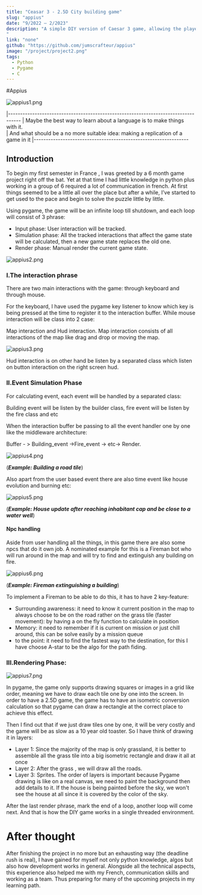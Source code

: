 ```yaml
---
title: "Ceasar 3 - 2.5D City building game"
slug: "appius"
date: "9/2022 – 2/2023"
description: "A simple DIY version of Caesar 3 game, allowing the player to manage a city.
"
link: "none"
github: "https://github.com/jumscrafteur/appius"
image: "/project/project2.png"
tags:
  - Python
  - Pygame
  - C
---
```

#Appius

![appius1.png](/project/img/appius1.png)


|-----------------------------------------------------------------------------------
| Maybe the best way to learn about a language is to make things with it.         
| And what should be a no more suitable idea: making a replication of a game in it
|----------------------------------------------------------------

## Introduction

To begin my first semester in France , I was greeted by a 6 month game project right off the bat. Yet at that time I had little knowledge in python plus working in a group of 6 required a lot of communication in french. At first things seemed to be a little all over the place but after a while, I’ve started to get used to the pace and begin to solve the puzzle little by little.

Using pygame, the game will be an infinite loop till shutdown, and each loop will consist of 3 phrase:
 - Input phase: User interaction will be tracked.
 - Simulation phase: All the tracked interactions that affect the game state will be calculated, then a new game state replaces the old one.
 - Render phase: Manual render the current game state.

![appius2.png](/project/img/appius2.png)

### I.The interaction phrase
There are two main interactions with the game: through keyboard and through mouse.

For the keyboard, I have used the pygame key listener to know which key is being pressed at the time to register it to the interaction buffer. While mouse interaction will be class into 2 case:

Map interaction and Hud interaction. Map interaction consists of all interactions of the map like drag and drop or moving the map.

![appius3.png](/project/img/appius3.png)

Hud interaction is on other hand be listen by a separated class which listen on button interaction on the right screen hud.

### II.Event Simulation Phase
For calculating event, each event will be handled by a separated class:  

Building event will be listen by the builder class, fire event will be listen by the fire class and etc

When the interaction buffer be passing to all the event handler one by one like the middleware architecture:

Buffer - > Building_event ->Fire_event -> etc-> Render.

![appius4.png](/project/img/appius4.png)

(***Example: Building a road tile***)

Also apart from the user based event there are also time event like house evolution and burning etc:

![appius5.png](/project/img/appius5.png)

(***Example: House update after reaching inhabitant cap and be close to a water well***)

#### Npc handling

Aside from user handling all the things, in this game there are also some npcs that do it own job.
A nominated example for this is a Fireman bot who will run around in the map and will try to find and extinguish any building on fire.

![appius6.png](/project/img/appius6.png)
    
(***Example: Fireman extinguishing a building***)

To implement a Fireman to be able to do this, it has to have 2 key-feature:
- Surrounding awareness: it need to know it current position in the map to always choose to be on the road rather on the grass tile (faster movement): by having a on the fly function to calculate in position
- Memory: it need to remember if it is current on mission or just chill around, this can be solve easily by a mission queue
- to the point: it need to find the fastest way to the destination, for this I have choose A-star to be the algo for the path fiding.

### III.Rendering Phase:

![appius7.png](/project/img/appius7.png)

In pygame, the game only supports drawing squares or images in a grid like order, meaning we have to draw each tile one by one into the screen. In order to have a 2.5D game, the game has to have an isometric conversion calculation so that pygame can draw a rectangle at the correct place to achieve this effect.

Then I find out that if we just draw tiles one by one, it will be very costly and the game will be as slow as a 10 year old toaster. So I have think of drawing it in layers:
- Layer 1: Since the majority of the map is only grassland, it is better to assemble all the grass tile into a big isometric rectangle and draw it all at once
- Layer 2: After the grass , we will draw all the roads.
- Layer 3: Sprites.
  The order of layers is important because Pygame drawing is like on a real canvas, we need to paint the background then add details to it. If the house is being painted before the sky, we won't see the house at all since it is covered by the color of the sky.

After the last render phrase, mark the end of a loop, another loop will come next. And that is how the DIY game works in a single threaded environment.

# After thought
After finishing the project in no more but an exhausting way (the deadline rush is real), I have gained for myself not only python knowledge, algos but also how development works in general. Alongside all the technical aspects, this experience also helped me with my French, communication skills and working as a team. Thus preparing for many of the upcoming projects in my learning path.